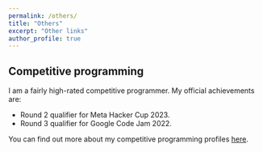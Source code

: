```yaml
---
permalink: /others/
title: "Others"
excerpt: "Other links"
author_profile: true
---
```


## Competitive programming
I am a fairly high-rated competitive programmer. My official achievements are:

- Round 2 qualifier for Meta Hacker Cup 2023.
- Round 3 qualifier for Google Code Jam 2022.

You can find out more about my competitive programming profiles [here](https://clist.by/coder/Raihanulislam_nahid/).
